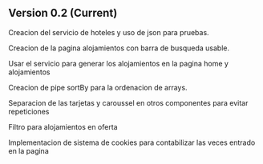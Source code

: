 ## Version 0.2 (Current)
Creacion del servicio de hoteles y uso de json para pruebas.

Creacion de la pagina alojamientos con barra de busqueda usable.

Usar el servicio para generar los alojamientos en la pagina home y alojamientos

Creacion de pipe sortBy para la ordenacion de arrays.

Separacion de las tarjetas y caroussel en otros componentes para evitar repeticiones

Filtro para alojamientos en oferta

Implementacion de sistema de cookies para contabilizar las veces entrado en la pagina
